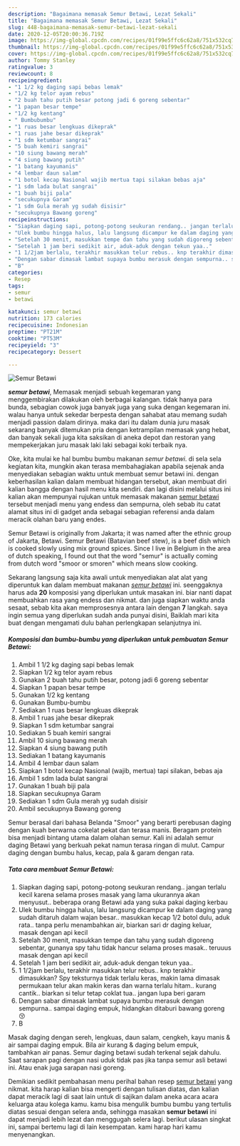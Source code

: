 ```yaml
---
description: "Bagaimana memasak Semur Betawi, Lezat Sekali"
title: "Bagaimana memasak Semur Betawi, Lezat Sekali"
slug: 448-bagaimana-memasak-semur-betawi-lezat-sekali
date: 2020-12-05T20:00:36.719Z
image: https://img-global.cpcdn.com/recipes/01f99e5ffc6c62a8/751x532cq70/semur-betawi-foto-resep-utama.jpg
thumbnail: https://img-global.cpcdn.com/recipes/01f99e5ffc6c62a8/751x532cq70/semur-betawi-foto-resep-utama.jpg
cover: https://img-global.cpcdn.com/recipes/01f99e5ffc6c62a8/751x532cq70/semur-betawi-foto-resep-utama.jpg
author: Tommy Stanley
ratingvalue: 3
reviewcount: 8
recipeingredient:
- "1 1/2 kg daging sapi bebas lemak"
- "1/2 kg telor ayam rebus"
- "2 buah tahu putih besar potong jadi 6 goreng sebentar"
- "1 papan besar tempe"
- "1/2 kg kentang"
- " Bumbubumbu"
- "1 ruas besar lengkuas dikeprak"
- "1 ruas jahe besar dikeprak"
- "1 sdm ketumbar sangrai"
- "5 buah kemiri sangrai"
- "10 siung bawang merah"
- "4 siung bawang putih"
- "1 batang kayumanis"
- "4 lembar daun salam"
- "1 botol kecap Nasional wajib mertua tapi silakan bebas aja"
- "1 sdm lada bulat sangrai"
- "1 buah biji pala"
- "secukupnya Garam"
- "1 sdm Gula merah yg sudah disisir"
- "secukupnya Bawang goreng"
recipeinstructions:
- "Siapkan daging sapi, potong-potong seukuran rendang.. jangan terlalu kecil karena selama proses masak yang lama ukurannya akan menyusut.. beberapa orang Betawi ada yang suka pakai daging kerbau"
- "Ulek bumbu hingga halus, lalu langsung dicampur ke dalam daging yang sudah ditaruh dalam wajan besar.. masukkan kecap 1/2 botol dulu, aduk rata.. tanpa perlu menambahkan air, biarkan sari dr daging keluar, masak dengan api kecil"
- "Setelah 30 menit, masukkan tempe dan tahu yang sudah digoreng sebentar, gunanya spy tahu tidak hancur selama proses masak.. teruuus masak dengan api kecil"
- "Setelah 1 jam beri sedikit air, aduk-aduk dengan tekun yaa.."
- "1 1/2jam berlalu, terakhir masukkan telur rebus.. knp terakhir dimasukkan? Spy teksturnya tidak terlalu keras, makin lama dimasak permukaan telur akan makin keras dan warna terlalu hitam.. kurang cantik.. biarkan si telur tetap coklat tua.. jangan lupa beri garam"
- "Dengan sabar dimasak lambat supaya bumbu merasuk dengan sempurna.. sampai daging empuk, hidangkan ditaburi bawang goreng 😚"
- "B"
categories:
- Resep
tags:
- semur
- betawi

katakunci: semur betawi 
nutrition: 173 calories
recipecuisine: Indonesian
preptime: "PT21M"
cooktime: "PT53M"
recipeyield: "3"
recipecategory: Dessert

---
```



![Semur Betawi](https://img-global.cpcdn.com/recipes/01f99e5ffc6c62a8/751x532cq70/semur-betawi-foto-resep-utama.jpg)

<b><i>semur betawi</i></b>, Memasak menjadi sebuah kegemaran yang menggembirakan dilakukan oleh berbagai kalangan. tidak hanya para bunda, sebagian cowok juga banyak juga yang suka dengan kegemaran ini. walau hanya untuk sekedar berpesta dengan sahabat atau memang sudah menjadi passion dalam dirinya. maka dari itu dalam dunia juru masak sekarang banyak ditemukan pria dengan ketrampilan memasak yang hebat, dan banyak sekali juga kita saksikan di aneka depot dan restoran yang mempekerjakan juru masak laki laki sebagai koki terbaik nya.

Oke, kita mulai ke hal bumbu bumbu makanan <i>semur betawi</i>. di sela sela kegiatan kita, mungkin akan terasa membahagiakan apabila sejenak anda menyediakan sebagian waktu untuk membuat semur betawi ini. dengan keberhasilan kalian dalam membuat hidangan tersebut, akan membuat diri kalian bangga dengan hasil menu kita sendiri. dan lagi disini melalui situs ini kalian akan mempunyai rujukan untuk memasak makanan <u>semur betawi</u> tersebut menjadi menu yang endess dan sempurna, oleh sebab itu catat alamat situs ini di gadget anda sebagai sebagian referensi anda dalam meracik olahan baru yang endes.

Semur Betawi is originally from Jakarta; it was named after the ethnic group of Jakarta, Betawi. Semur Betawi (Batavian beef stew), is a beef dish which is cooked slowly using mix ground spices. Since I live in Belgium in the area of dutch speaking, I found out that the word &#34;semur&#34; is actually coming from dutch word &#34;smoor or smoren&#34; which means slow cooking.


Sekarang langsung saja kita awali untuk menyediakan alat alat yang diperuntuk kan dalam membuat makanan <u><i>semur betawi</i></u> ini. seenggaknya harus ada <b>20</b> komposisi yang diperlukan untuk masakan ini. biar nanti dapat membuahkan rasa yang endess dan nikmat. dan juga siapkan waktu anda sesaat, sebab kita akan memprosesnya antara lain dengan <b>7</b> langkah. saya ingin semua yang diperlukan sudah anda punyai disini, Baiklah mari kita buat dengan mengamati dulu bahan perlengkapan selanjutnya ini.

<!--inarticleads1-->

##### Komposisi dan bumbu-bumbu yang diperlukan untuk pembuatan Semur Betawi:

1. Ambil 1 1/2 kg daging sapi bebas lemak
1. Siapkan 1/2 kg telor ayam rebus
1. Gunakan 2 buah tahu putih besar, potong jadi 6 goreng sebentar
1. Siapkan 1 papan besar tempe
1. Gunakan 1/2 kg kentang
1. Gunakan  Bumbu-bumbu
1. Sediakan 1 ruas besar lengkuas dikeprak
1. Ambil 1 ruas jahe besar dikeprak
1. Siapkan 1 sdm ketumbar sangrai
1. Sediakan 5 buah kemiri sangrai
1. Ambil 10 siung bawang merah
1. Siapkan 4 siung bawang putih
1. Sediakan 1 batang kayumanis
1. Ambil 4 lembar daun salam
1. Siapkan 1 botol kecap Nasional (wajib, mertua) tapi silakan, bebas aja
1. Ambil 1 sdm lada bulat sangrai
1. Gunakan 1 buah biji pala
1. Siapkan secukupnya Garam
1. Sediakan 1 sdm Gula merah yg sudah disisir
1. Ambil secukupnya Bawang goreng


Semur berasal dari bahasa Belanda &#34;Smoor&#34; yang berarti perebusan daging dengan kuah berwarna cokelat pekat dan terasa manis. Beragam protein bisa menjadi bintang utama dalam olahan semur. Kali ini adalah semur daging Betawi yang berkuah pekat namun terasa ringan di mulut. Campur daging dengan bumbu halus, kecap, pala &amp; garam dengan rata. 

<!--inarticleads2-->

##### Tata cara membuat Semur Betawi:

1. Siapkan daging sapi, potong-potong seukuran rendang.. jangan terlalu kecil karena selama proses masak yang lama ukurannya akan menyusut.. beberapa orang Betawi ada yang suka pakai daging kerbau
1. Ulek bumbu hingga halus, lalu langsung dicampur ke dalam daging yang sudah ditaruh dalam wajan besar.. masukkan kecap 1/2 botol dulu, aduk rata.. tanpa perlu menambahkan air, biarkan sari dr daging keluar, masak dengan api kecil
1. Setelah 30 menit, masukkan tempe dan tahu yang sudah digoreng sebentar, gunanya spy tahu tidak hancur selama proses masak.. teruuus masak dengan api kecil
1. Setelah 1 jam beri sedikit air, aduk-aduk dengan tekun yaa..
1. 1 1/2jam berlalu, terakhir masukkan telur rebus.. knp terakhir dimasukkan? Spy teksturnya tidak terlalu keras, makin lama dimasak permukaan telur akan makin keras dan warna terlalu hitam.. kurang cantik.. biarkan si telur tetap coklat tua.. jangan lupa beri garam
1. Dengan sabar dimasak lambat supaya bumbu merasuk dengan sempurna.. sampai daging empuk, hidangkan ditaburi bawang goreng 😚
1. B


Masak daging dengan sereh, lengkuas, daun salam, cengkeh, kayu manis &amp; air sampai daging empuk. Bila air kurang &amp; daging belum empuk, tambahkan air panas. Semur daging betawi sudah terkenal sejak dahulu. Saat sarapan pagi dengan nasi uduk tidak pas jika tanpa semur asli betawi ini. Atau enak juga sarapan nasi goreng. 

Demikian sedikit pembahasan menu perihal bahan resep <u>semur betawi</u> yang nikmat. kita harap kalian bisa mengerti dengan tulisan diatas, dan kalian dapat meracik lagi di saat lain untuk di sajikan dalam aneka acara acara keluarga atau kolega kamu. kamu bisa mengulik bumbu bumbu yang tertulis diatas sesuai dengan selera anda, sehingga masakan <b>semur betawi</b> ini dapat menjadi lebih lezat dan menggugah selera lagi. berikut ulasan singkat ini, sampai bertemu lagi di lain kesempatan. kami harap hari kamu menyenangkan.
